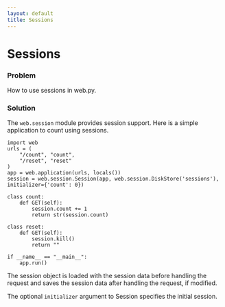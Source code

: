 ```yaml
---
layout: default
title: Sessions
---
```


# Sessions

### Problem

How to use sessions in web.py.

### Solution

The `web.session` module provides session support. Here is a simple application to count using sessions.

    import web
    urls = (
        "/count", "count",
        "/reset", "reset"
    )
    app = web.application(urls, locals())
    session = web.session.Session(app, web.session.DiskStore('sessions'), initializer={'count': 0})

    class count:
        def GET(self):
            session.count += 1
            return str(session.count)
            
    class reset:
        def GET(self):
            session.kill()
            return ""

    if __name__ == "__main__":
        app.run()

The session object is loaded with the session data before handling the request and saves the session data after handling the request, if modified.

The optional `initializer` argument to Session specifies the initial session.


